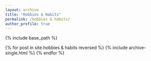 ```yaml
---
layout: archive
title: "Hobbies & Habits"
permalink: /hobbies & habits/
author_profile: true
---
```


{% include base_path %}

{% for post in site.hobbies & habits reversed %}
  {% include archive-single.html %}
{% endfor %}

